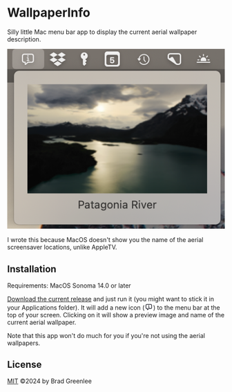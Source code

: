 # WallpaperInfo

Silly little Mac menu bar app to display the current aerial wallpaper description.

![Screenshot](assets/example.png)

I wrote this because MacOS doesn't show you the name of the aerial screensaver locations,
unlike AppleTV.

## Installation

Requirements: MacOS Sonoma 14.0 or later

[Download the current release](https://github.com/bgreenlee/WallpaperInfo/releases/latest/download/WallpaperInfo.zip)
and just run it (you might want to stick it in your Applications folder). It will add a new icon (<img src="assets/icon-sm.png" alt="icon" style="margin-bottom:-0.25em">) to the menu bar at the top of your screen. Clicking on it will show a preview image and name of the current aerial wallpaper.

Note that this app won't do much for you if you're not using the aerial wallpapers.

## License

[MIT](LICENSE) &copy;2024 by Brad Greenlee
